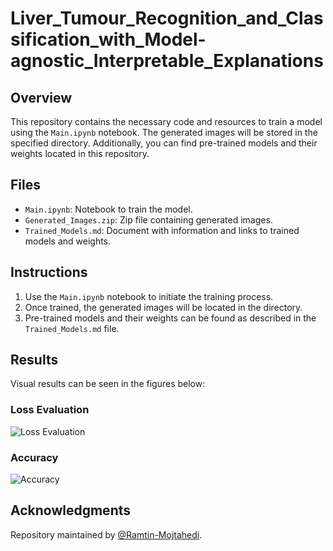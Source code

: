 # Liver_Tumour_Recognition_and_Classification_with_Model-agnostic_Interpretable_Explanations

## Overview

This repository contains the necessary code and resources to train a model using the `Main.ipynb` notebook. The generated images will be stored in the specified directory. Additionally, you can find pre-trained models and their weights located in this repository.

## Files

- `Main.ipynb`: Notebook to train the model.
- `Generated_Images.zip`: Zip file containing generated images.
- `Trained_Models.md`: Document with information and links to trained models and weights.

## Instructions

1. Use the `Main.ipynb` notebook to initiate the training process.
2. Once trained, the generated images will be located in the directory.
3. Pre-trained models and their weights can be found as described in the `Trained_Models.md` file.

## Results

Visual results can be seen in the figures below:

### Loss Evaluation
![Loss Evaluation](https://i.imgur.com/Ukn0y87.png)

### Accuracy
![Accuracy](https://i.imgur.com/Ukn0y87.png)  <!-- This is the same link as Loss Evaluation. Make sure to update if there's a different image for accuracy. -->


## Acknowledgments

Repository maintained by [@Ramtin-Mojtahedi](https://github.com/Ramtin-Mojtahedi).

